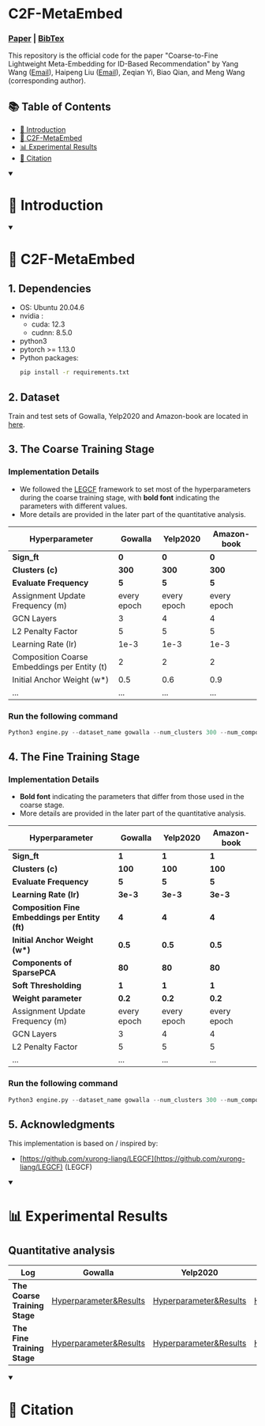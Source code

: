 # C2F-MetaEmbed
### [Paper]() | [BibTex]()

This repository is the official code for the paper "Coarse-to-Fine Lightweight Meta-Embedding for ID-Based Recommendation" by Yang Wang (<a href="mailto:yangwang@hfut.edu.cn">Email</a>), Haipeng Liu (<a href="mailto:hpliu_hfut@hotmail.com">Email</a>), Zeqian Yi, Biao Qian, and Meng Wang (corresponding author).

## 📚 Table of Contents

- [📖 Introduction]()
- [🌟 C2F-MetaEmbed]()
- [📊 Experimental Results]()
- [🔖 Citation]()


<details open>
<summary><h1>📖 Introduction</h1></summary>

</details>


<details open>
<summary><h1>🌟 C2F-MetaEmbed </h1></summary>

## 1. Dependencies
* OS: Ubuntu 20.04.6
* nvidia :
	- cuda: 12.3
	- cudnn: 8.5.0
* python3
* pytorch >= 1.13.0
* Python packages:
  ```bash
  pip install -r requirements.txt
  ```

## 2. Dataset 
Train and test sets of Gowalla, Yelp2020 and Amazon-book are located in [here](https://pan.baidu.com/s/1TUeNaT6_wioDBWwhIswgfg?pwd=f3vp).

## 3. The Coarse Training Stage

### Implementation Details
* We followed the [LEGCF](https://github.com/xurong-liang/LEGCF) framework to set most of the hyperparameters during the coarse training stage, with **bold font** indicating the parameters with different values.
* More details are provided in the later part of the quantitative analysis.

| **Hyperparameter**               | **Gowalla**  | **Yelp2020** | **Amazon-book** |
|----------------------------------|--------------|--------------|-----------------|
| **Sign_ft**                      | **0**       | **0**        | **0**           |
| **Clusters (c)**                 | **300**     | **300**      | **300**         |
| **Evaluate Frequency**           | **5**       | **5**        | **5**           |
| Assignment Update Frequency (m)  | every epoch  | every epoch  | every epoch      |
| GCN Layers                       | 3            | 4            | 4               |
| L2 Penalty Factor                | 5            | 5            | 5               |
| Learning Rate (lr)               | 1e-3         | 1e-3         | 1e-3            |
| Composition Coarse Embeddings per Entity (t) | 2       | 2            | 2               |
| Initial Anchor Weight (w\*)      | 0.5          | 0.6          | 0.9             |
| ...      |...          | ...          | ...             |

### Run the following command

```python
Python3 engine.py --dataset_name gowalla --num_clusters 300 --num_composition_centroid 2 --device_id 0
```

## 4. The Fine Training Stage

### Implementation Details
* **Bold font** indicating the parameters that differ from those used in the coarse stage.
* More details are provided in the later part of the quantitative analysis.
  
| **Hyperparameter**               | **Gowalla**  | **Yelp2020** | **Amazon-book** |
|----------------------------------|--------------|--------------|-----------------|
| **Sign_ft**                                        | **1**        | **1**        | **1**           |
| **Clusters (c)**                                   | **100**      | **100**      | **100**         |
| **Evaluate Frequency**                             | **5**        | **5**        | **5**           |
| **Learning Rate (lr)**                             | **3e-3**     | **3e-3**     | **3e-3**        |
| **Composition Fine Embeddings per Entity (ft)**     | **4**        | **4**        | **4**           |
| **Initial Anchor Weight (w\*)**                    | **0.5**      | **0.5**      | **0.5**         |
| **Components of SparsePCA**                         | **80**       | **80**       | **80**          |
| **Soft Thresholding**                               | **1**        | **1**        | **1**           |
| **Weight parameter**                                | **0.2**      | **0.2**      | **0.2**         |
| Assignment Update Frequency (m)  | every epoch  | every epoch  | every epoch      |
| GCN Layers                       | 3            | 4            | 4               |
| L2 Penalty Factor                | 5            | 5            | 5               |
| ...      |...          | ...          | ...             |


### Run the following command

```python
Python3 engine.py --dataset_name gowalla --num_clusters 300 --num_composition_centroid 2 --device_id 0
```

## 5. Acknowledgments
This implementation is based on / inspired by:
* [https://github.com/xurong-liang/LEGCF](https://github.com/xurong-liang/LEGCF) (LEGCF)
  
</details>

<details open>
<summary><h1>📊 Experimental Results</h1></summary>

## Quantitative analysis
| **Log**               | **Gowalla**  | **Yelp2020** | **Amazon-book** |
|----------------------------------|--------------|--------------|-----------------|
| **The Coarse Training Stage**        |[Hyperparameter&Results](https://github.com/htyjers/C2F-MetaEmbed/tree/main/result/gowalla/Coarse-grained%20Training%20Stage)|[Hyperparameter&Results](https://github.com/htyjers/C2F-MetaEmbed/tree/main/result/yelp2020/Coarse-grained%20Training%20Stage)|[Hyperparameter&Results]()
| **The Fine Training Stage**        |[Hyperparameter&Results](https://github.com/htyjers/C2F-MetaEmbed/tree/main/result/gowalla/Fine-grained%20Training%20Stage)|[Hyperparameter&Results](https://github.com/htyjers/C2F-MetaEmbed/tree/main/result/yelp2020/Fine-grained%20Training%20Stage)|[Hyperparameter&Results]()


</details>


<details open>
<summary><h1>🔖 Citation</h1></summary>

</details>
